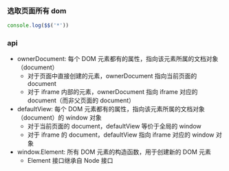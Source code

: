 ### 选取页面所有 dom

```js
console.log($$('*'))
```

### api

- ownerDocument: 每个 DOM 元素都有的属性，指向该元素所属的文档对象（document）
  - 对于页面中直接创建的元素，ownerDocument 指向当前页面的 document
  - 对于 iframe 内部的元素，ownerDocument 指向 iframe 对应的 document（而非父页面的 document）
- defaultView: 每个 DOM 元素都有的属性，指向该元素所属的文档对象（document）的 window 对象
  - 对于当前页面的 document，defaultView 等价于全局的 window
  - 对于 iframe 的 document，defaultView 指向 iframe 对应的 window 对象
- window.Element: 所有 DOM 元素的构造函数，用于创建新的 DOM 元素
  - Element 接口继承自 Node 接口
